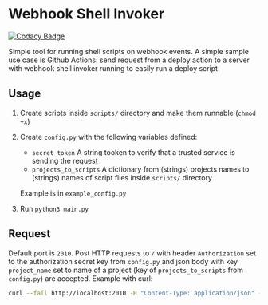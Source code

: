 # Webhook Shell Invoker

[![Codacy Badge](https://api.codacy.com/project/badge/Grade/0c6e62c7d7264d7f8a5723e636699dde)](https://app.codacy.com/manual/kolayne/webhook_shell_invoker?utm_source=github.com&utm_medium=referral&utm_content=kolayne/webhook_shell_invoker&utm_campaign=Badge_Grade_Dashboard)

Simple tool for running shell scripts on webhook events. A simple sample use case is Github Actions: send request from a deploy action to a server with webhook shell invoker running to easily run a deploy script

## Usage

1.  Create scripts inside `scripts/` directory and make them runnable (`chmod +x`)

2.  Create `config.py` with the following variables defined:

    -   `secret_token` A string tooken to verify that a trusted service is sending the request
    -   `projects_to_scripts` A dictionary from (strings) projects names to (strings) names of script files inside `scripts/` directory

    Example is in `example_config.py`

3.  Run `python3 main.py`

## Request

Default port is `2010`. Post HTTP requests to `/` with header `Authorization` set to the authorization secret key from `config.py` and json body with key `project_name` set to name of a project (key of `projects_to_scripts` from `config.py`) are accepted. Example with curl:
```bash
curl --fail http://localhost:2010 -H "Content-Type: application/json" -H "Authorization: password12345" --data '{"project_name": "project_name_1"}'
```
